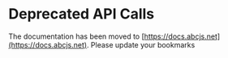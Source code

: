 # Deprecated API Calls

The documentation has been moved to [https://docs.abcjs.net](https://docs.abcjs.net). Please update your bookmarks
